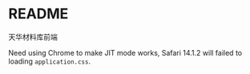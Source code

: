 # README

天华材料库前端

Need using Chrome to make JIT mode works, Safari 14.1.2 will failed to loading `application.css`.
